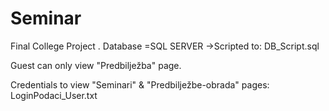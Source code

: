 # Seminar
Final College Project .
Database =SQL SERVER
 ->Scripted to: DB_Script.sql 
 
 Guest can only view "Predbilježba" page.
 
Credentials to view "Seminari" & "Predbilježbe-obrada" pages:
LoginPodaci_User.txt 

